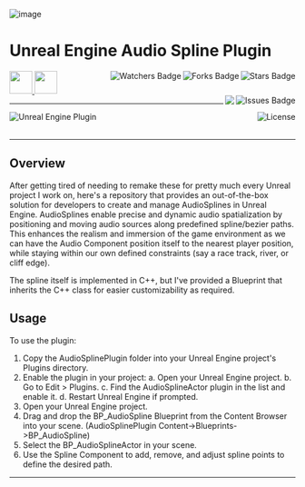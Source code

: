 ![image](https://github.com/JDSherbert/Unreal-Engine-Audio-Spline-Plugin/assets/43964243/ad4e1765-6fe1-4a4e-b7e8-5a91047916d0)

# Unreal Engine Audio Spline Plugin

<!-- Header Start -->
<a href = "https://docs.unrealengine.com/5.3/en-US/"> <img height="40" img width="40" src="https://cdn.simpleicons.org/unrealengine/white"> </a> 
<a href = "https://learn.microsoft.com/en-us/cpp/cpp-language"> <img height="40" img width="40" src="https://cdn.simpleicons.org/c++"> </a>
<img align="right" alt="Stars Badge" src="https://img.shields.io/github/stars/jdsherbert/Unreal-Engine-Audio-Spline-Plugin?label=%E2%AD%90"/>
<img align="right" alt="Forks Badge" src="https://img.shields.io/github/forks/jdsherbert/Unreal-Engine-Audio-Spline-Plugin?label=%F0%9F%8D%B4"/>
<img align="right" alt="Watchers Badge" src="https://img.shields.io/github/watchers/jdsherbert/Unreal-Engine-Audio-Spline-Plugin?label=%F0%9F%91%81%EF%B8%8F"/>
<img align="right" alt="Issues Badge" src="https://img.shields.io/github/issues/jdsherbert/Unreal-Engine-Audio-Spline-Plugin?label=%E2%9A%A0%EF%B8%8F"/>
<img align="right" src="https://hits.seeyoufarm.com/api/count/incr/badge.svg?url=https%3A%2F%2Fgithub.com%2FJDSherbert%2FUnreal-Engine-Audio-Spline-Plugin%2Fhit-counter%2FREADME&count_bg=%2379C83D&title_bg=%23555555&labelColor=0E1128&title=🔍&style=for-the-badge">
<!-- Header End --> 

-----------------------------------------------------------------------

<a href="https://docs.unrealengine.com/5.3/en-US/"> 
  <img align="left" alt="Unreal Engine Plugin" src="https://img.shields.io/badge/Unreal%20Engine%20Plugin-black?style=for-the-badge&logo=unrealengine&logoColor=white&color=black&labelColor=black"> </a>
  
<a href="https://choosealicense.com/licenses/mit/"> 
  <img align="right" alt="License" src="https://img.shields.io/badge/License%20:%20Mit-black?style=for-the-badge&logo=mit&logoColor=white&color=black&labelColor=black"> </a>
  
<br></br>

-----------------------------------------------------------------------
## Overview
After getting tired of needing to remake these for pretty much every Unreal project I work on, here's a repository that provides an out-of-the-box solution for developers to create and manage AudioSplines in Unreal Engine. AudioSplines enable precise and dynamic audio spatialization by positioning and moving audio sources along predefined spline/bezier paths. This enhances the realism and immersion of the game environment as we can have the Audio Component position itself to the nearest player position, while staying within our own defined constraints (say a race track, river, or cliff edge).

The spline itself is implemented in C++, but I've provided a Blueprint that inherits the C++ class for easier customizability as required.

## Usage
To use the plugin:
1. Copy the AudioSplinePlugin folder into your Unreal Engine project's Plugins directory.
2. Enable the plugin in your project:
   a. Open your Unreal Engine project.
   b. Go to Edit > Plugins.
   c. Find the AudioSplineActor plugin in the list and enable it.
   d. Restart Unreal Engine if prompted.
3. Open your Unreal Engine project.
4. Drag and drop the BP_AudioSpline Blueprint from the Content Browser into your scene. (AudioSplinePlugin Content->Blueprints->BP_AudioSpline)
5. Select the BP_AudioSplineActor in your scene.
6. Use the Spline Component to add, remove, and adjust spline points to define the desired path.

-----------------------------------------------------------------------
